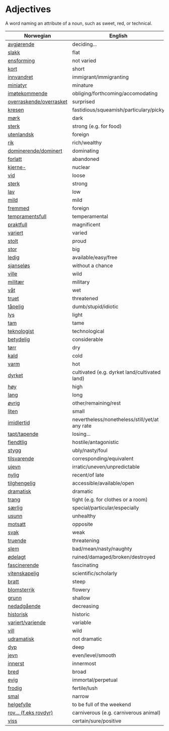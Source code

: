 # Adjectives

A word naming an attribute of a noun, such as sweet, red, or technical.

| Norwegian | English |
| --- | --- |
| [avgjørende](https://www.ordnett.no/search?language=no&phrase=avgjørende) | deciding... |
| [slakk](https://www.ordnett.no/search?language=no&phrase=slakk) | flat |
| [ensforming](https://www.ordnett.no/search?language=no&phrase=ensforming) | not varied |
| [kort](https://www.ordnett.no/search?language=no&phrase=kort) | short |
| [innvandret](https://www.ordnett.no/search?language=no&phrase=innvandret) | immigrant/immigranting |
| [miniatyr](https://www.ordnett.no/search?language=no&phrase=miniatyr) | minature |
| [imøtekommende](https://www.ordnett.no/search?language=no&phrase=imøtekommende) | obliging/forthcoming/accomodating |
| [overraskende/overrasket](https://www.ordnett.no/search?language=no&phrase=overraskende/overrasket) | surprised |
| [kresen](https://www.ordnett.no/search?language=no&phrase=kresen) | fastidious/squeamish/particulary/picky |
| [mørk](https://www.ordnett.no/search?language=no&phrase=mørk) | dark |
| [sterk](https://www.ordnett.no/search?language=no&phrase=sterk) | strong (e.g. for food) |
| [utenlandsk](https://www.ordnett.no/search?language=no&phrase=utenlandsk) | foreign |
| [rik](https://www.ordnett.no/search?language=no&phrase=rik) | rich/wealthy |
| [dominerende/dominert](https://www.ordnett.no/search?language=no&phrase=dominerende/dominert) | dominating |
| [forlatt](https://www.ordnett.no/search?language=no&phrase=forlatt) | abandoned |
| [kjerne-](https://www.ordnett.no/search?language=no&phrase=kjerne-) | nuclear |
| [vid](https://www.ordnett.no/search?language=no&phrase=vid) | loose |
| [sterk](https://www.ordnett.no/search?language=no&phrase=sterk) | strong |
| [lav](https://www.ordnett.no/search?language=no&phrase=lav) | low |
| [mild](https://www.ordnett.no/search?language=no&phrase=mild) | mild |
| [fremmed](https://www.ordnett.no/search?language=no&phrase=fremmed) | foreign |
| [tempramentsfull](https://www.ordnett.no/search?language=no&phrase=tempramentsfull) | temperamental |
| [praktfull](https://www.ordnett.no/search?language=no&phrase=praktfull) | magnificent |
| [variert](https://www.ordnett.no/search?language=no&phrase=variert) | varied |
| [stolt](https://www.ordnett.no/search?language=no&phrase=stolt) | proud |
| [stor](https://www.ordnett.no/search?language=no&phrase=stor) | big |
| [ledig](https://www.ordnett.no/search?language=no&phrase=ledig) | available/easy/free |
| [sjanseløs](https://www.ordnett.no/search?language=no&phrase=sjanseløs) | without a chance |
| [ville](https://www.ordnett.no/search?language=no&phrase=ville) | wild |
| [militær](https://www.ordnett.no/search?language=no&phrase=militær) | military |
| [våt](https://www.ordnett.no/search?language=no&phrase=våt) | wet |
| [truet](https://www.ordnett.no/search?language=no&phrase=truet) | threatened |
| [tåpelig](https://www.ordnett.no/search?language=no&phrase=tåpelig) | dumb/stupid/idiotic |
| [lys](https://www.ordnett.no/search?language=no&phrase=lys) | light |
| [tam](https://www.ordnett.no/search?language=no&phrase=tam) | tame |
| [teknologist](https://www.ordnett.no/search?language=no&phrase=teknologist) | technological |
| [betydelig](https://www.ordnett.no/search?language=no&phrase=betydelig) | considerable |
| [tørr](https://www.ordnett.no/search?language=no&phrase=tørr) | dry |
| [kald](https://www.ordnett.no/search?language=no&phrase=kald) | cold |
| [varm](https://www.ordnett.no/search?language=no&phrase=varm) | hot |
| [dyrket](https://www.ordnett.no/search?language=no&phrase=dyrket) | cultivated (e.g. dyrket land/cultivated land) |
| [høy](https://www.ordnett.no/search?language=no&phrase=høy) | high |
| [lang](https://www.ordnett.no/search?language=no&phrase=lang) | long |
| [øvrig](https://www.ordnett.no/search?language=no&phrase=øvrig) | other/remaining/rest |
| [liten](https://www.ordnett.no/search?language=no&phrase=liten) | small |
| [imidlertid](https://www.ordnett.no/search?language=no&phrase=imidlertid) | nevertheless/nonetheless/still/yet/at any rate |
| [tapt/tapende](https://www.ordnett.no/search?language=no&phrase=tapt/tapende) | losing... |
| [fiendtlig](https://www.ordnett.no/search?language=no&phrase=fiendtlig) | hostile/antagonistic |
| [stygg](https://www.ordnett.no/search?language=no&phrase=stygg) | ubly/nasty/foul |
| [tilsvarende](https://www.ordnett.no/search?language=no&phrase=tilsvarende) | corresponding/equivalent |
| [ujevn](https://www.ordnett.no/search?language=no&phrase=ujevn) | irratic/uneven/unpredictable |
| [nylig](https://www.ordnett.no/search?language=no&phrase=nylig) | recent/of late |
| [tilghengelig](https://www.ordnett.no/search?language=no&phrase=tilghengelig) | accessible/available/open |
| [dramatisk](https://www.ordnett.no/search?language=no&phrase=dramatisk) | dramatic |
| [trang](https://www.ordnett.no/search?language=no&phrase=trang) | tight (e.g. for clothes or a room) |
| [særlig](https://www.ordnett.no/search?language=no&phrase=særlig) | special/particular/especially |
| [usunn](https://www.ordnett.no/search?language=no&phrase=usunn) | unhealthy |
| [motsatt](https://www.ordnett.no/search?language=no&phrase=motsatt) | opposite |
| [svak](https://www.ordnett.no/search?language=no&phrase=svak) | weak |
| [truende](https://www.ordnett.no/search?language=no&phrase=truende) | threatening |
| [slem](https://www.ordnett.no/search?language=no&phrase=slem) | bad/mean/nasty/naughty |
| [ødelagt](https://www.ordnett.no/search?language=no&phrase=ødelagt) | ruined/damaged/broken/destroyed |
| [fascinerende](https://www.ordnett.no/search?language=no&phrase=fascinerende) | fascinating |
| [vitenskapelig](https://www.ordnett.no/search?language=no&phrase=vitenskapelig) | scientific/scholarly |
| [bratt](https://www.ordnett.no/search?language=no&phrase=bratt) | steep |
| [blomsterrik](https://www.ordnett.no/search?language=no&phrase=blomsterrik) | flowery |
| [grunn](https://www.ordnett.no/search?language=no&phrase=grunn) | shallow |
| [nedadgående](https://www.ordnett.no/search?language=no&phrase=nedadgående) | decreasing |
| [historisk](https://www.ordnett.no/search?language=no&phrase=historisk) | historic |
| [variert/variende](https://www.ordnett.no/search?language=no&phrase=variert/variende) | variable |
| [vill](https://www.ordnett.no/search?language=no&phrase=vill) | wild |
| [udramatisk](https://www.ordnett.no/search?language=no&phrase=udramatisk) | not dramatic |
| [dyp](https://www.ordnett.no/search?language=no&phrase=dyp) | deep |
| [jevn](https://www.ordnett.no/search?language=no&phrase=jevn) | even/level/smooth |
| [innerst](https://www.ordnett.no/search?language=no&phrase=innerst) | innermost |
| [bred](https://www.ordnett.no/search?language=no&phrase=bred) | broad |
| [evig](https://www.ordnett.no/search?language=no&phrase=evig) | immortal/perpetual |
| [frodig](https://www.ordnett.no/search?language=no&phrase=frodig) | fertile/lush |
| [smal](https://www.ordnett.no/search?language=no&phrase=smal) | narrow |
| [helgefylle](https://www.ordnett.no/search?language=no&phrase=helgefylle) | to be full of the weekend |
| [rov... (f.eks rovdyr)](https://www.ordnett.no/search?language=no&phrase=rov...%20(f.eks%20rovdyr)) | carniverous (e.g. carniverous animal) |
| [viss](https://www.ordnett.no/search?language=no&phrase=viss) | certain/sure/positive |

